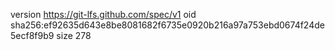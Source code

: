 version https://git-lfs.github.com/spec/v1
oid sha256:ef92635d643e8be8081682f6735e0920b216a97a753ebd0674f24de5ecf8f9b9
size 278
